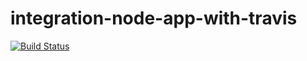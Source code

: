 # integration-node-app-with-travis

[![Build Status](https://travis-ci.org/mybaseball52/integration-node-app-with-travis.svg?branch=master)](https://travis-ci.org/mybaseball52/integration-node-app-with-travis)
